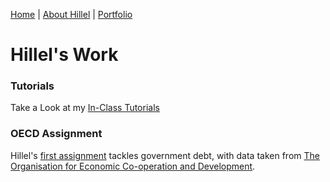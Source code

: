 [Home](https://hhochszt.github.io/94870-Portfolio) | [About Hillel](AboutHillel.md) | [Portfolio](Portfolio.md)

# Hillel's Work

### Tutorials

Take a Look at my [In-Class Tutorials](tutorials.md)

### OECD Assignment

Hillel's [first assignment](OECD.md) tackles government debt, with data taken from [The Organisation for Economic Co-operation and Development](https://OECD.org).


